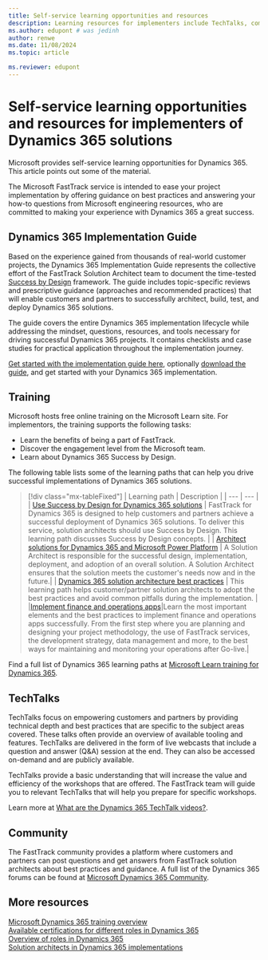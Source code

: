 ```yaml
---
title: Self-service learning opportunities and resources
description: Learning resources for implementers include TechTalks, community forums, and free learning paths on Microsoft Learn.
ms.author: edupont # was jedinh
author: renwe
ms.date: 11/08/2024
ms.topic: article

ms.reviewer: edupont
---
```


# Self-service learning opportunities and resources for implementers of Dynamics 365 solutions

Microsoft provides self-service learning opportunities for Dynamics 365. This article points out some of the material.

The Microsoft FastTrack service is intended to ease your project implementation by offering guidance on best practices and answering your how-to questions from Microsoft engineering resources, who are committed to making your experience with Dynamics 365 a great success.  

## Dynamics 365 Implementation Guide

Based on the experience gained from thousands of real-world customer projects, the Dynamics 365 Implementation Guide represents the collective effort of the FastTrack Solution Architect team to document the time-tested [Success by Design](../implementation-guide/success-by-design.md) framework. The guide includes topic-specific reviews and prescriptive guidance (approaches and recommended practices) that will enable customers and partners to successfully architect, build, test, and deploy Dynamics 365 solutions.

The guide covers the entire Dynamics 365 implementation lifecycle while addressing the mindset, questions, resources, and tools necessary for driving successful Dynamics 365 projects. It contains checklists and case studies for practical application throughout the implementation journey.

[Get started with the implementation guide here](../implementation-guide/overview.md), optionally [download the guide](https://aka.ms/D365ImplementationGuide), and get started with your Dynamics 365 implementation.

## Training

Microsoft hosts free online training on the Microsoft Learn site. For implementors, the training supports the following tasks:

* Learn the benefits of being a part of FastTrack.
* Discover the engagement level from the Microsoft team.
* Learn about Dynamics 365 Success by Design.

The following table lists some of the learning paths that can help you drive successful implementations of Dynamics 365 solutions.

> [!div class="mx-tableFixed"]
> | Learning path     | Description      |
> |  ---    | ---      |
> |  [Use Success by Design for Dynamics 365 solutions](/training/paths/use-success-design/?ns-enrollment-type=learningpath&ns-enrollment-id=learn-dynamics.use-success-design) | FastTrack for Dynamics 365 is designed to help customers and partners achieve a successful deployment of Dynamics 365 solutions. To deliver this service, solution architects should use Success by Design. This learning path discusses Success by Design concepts. |
> |  [Architect solutions for Dynamics 365 and Microsoft Power Platform](/training/paths/become-solution-architect/)    |   A Solution Architect is responsible for the successful design, implementation, deployment, and adoption of an overall solution. A Solution Architect ensures that the solution meets the customer's needs now and in the future.|
> | [Dynamics 365 solution architecture best practices](/training/paths/dynamics-365-solution-architecture-best-practices/)     |  This learning path helps customer/partner solution architects to adopt the best practices and avoid common pitfalls during the implementation.  |
> |[Implement finance and operations apps](/training/paths/implement-finance-operations/)|Learn the most important elements and the best practices to implement finance and operations apps successfully. From the first step where you are planning and designing your project methodology, the use of FastTrack services, the development strategy, data management and more, to the best ways for maintaining and monitoring your operations after Go-live.|  

Find a full list of Dynamics 365 learning paths at [Microsoft Learn training for Dynamics 365](/training/dynamics365/).

## TechTalks

TechTalks focus on empowering customers and partners by providing technical depth and best practices that are specific to the subject areas covered. These talks often provide an overview of available tooling and features. TechTalks are delivered in the form of live webcasts that include a question and answer (Q&A) session at the end. They can also be accessed on-demand and are publicly available.  

TechTalks provide a basic understanding that will increase the value and efficiency of the workshops that are offered. The FastTrack team will guide you to relevant TechTalks that will help you prepare for specific workshops.  

Learn more at [What are the Dynamics 365 TechTalk videos?](../roles/techtalk-videos.md).  

<!--* [Dynamics 365 Customer Service, Field Service, Marketing and Sales TechTalks](https://community.dynamics.com/365/b/techtalks?tagsToFilter=Customer%20Engagement)
* [Dynamics 365 Commerce, Finance, Project Operations, and Supply Chain Management TechTalks](https://community.dynamics.com/365/b/techtalks?c=Finance%20and%20Operations)-->

## Community

The FastTrack community provides a platform where customers and partners can post questions and get answers from FastTrack solution architects about best practices and guidance. A full list of the Dynamics 365 forums can be found at [Microsoft Dynamics 365 Community](https://community.dynamics.com/).

## More resources

[Microsoft Dynamics 365 training overview](/dynamics365/get-started/training/index)  
[Available certifications for different roles in Dynamics 365](../roles/certifications.md)  
[Overview of roles in Dynamics 365](../roles/overview.md)  
[Solution architects in Dynamics 365 implementations](../roles/solution-architect.md)  
